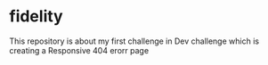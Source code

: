 # fidelity
This repository is about my first challenge in Dev challenge which is creating a Responsive 404 erorr page 
